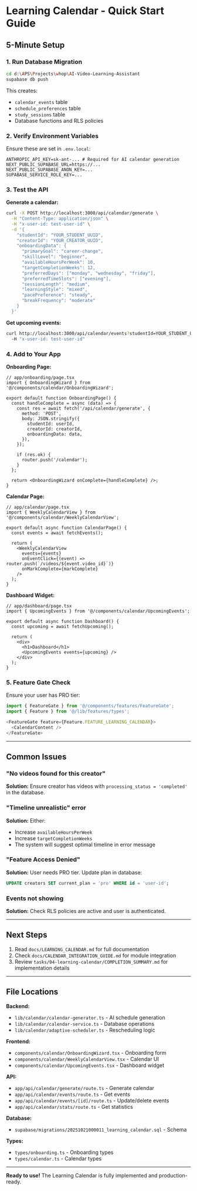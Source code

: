 # Learning Calendar - Quick Start Guide

## 5-Minute Setup

### 1. Run Database Migration

```bash
cd d:\APS\Projects\whop\AI-Video-Learning-Assistant
supabase db push
```

This creates:
- `calendar_events` table
- `schedule_preferences` table
- `study_sessions` table
- Database functions and RLS policies

### 2. Verify Environment Variables

Ensure these are set in `.env.local`:

```env
ANTHROPIC_API_KEY=sk-ant-... # Required for AI calendar generation
NEXT_PUBLIC_SUPABASE_URL=https://...
NEXT_PUBLIC_SUPABASE_ANON_KEY=...
SUPABASE_SERVICE_ROLE_KEY=...
```

### 3. Test the API

**Generate a calendar:**

```bash
curl -X POST http://localhost:3000/api/calendar/generate \
  -H "Content-Type: application/json" \
  -H "x-user-id: test-user-id" \
  -d '{
    "studentId": "YOUR_STUDENT_UUID",
    "creatorId": "YOUR_CREATOR_UUID",
    "onboardingData": {
      "primaryGoal": "career-change",
      "skillLevel": "beginner",
      "availableHoursPerWeek": 10,
      "targetCompletionWeeks": 12,
      "preferredDays": ["monday", "wednesday", "friday"],
      "preferredTimeSlots": ["evening"],
      "sessionLength": "medium",
      "learningStyle": "mixed",
      "pacePreference": "steady",
      "breakFrequency": "moderate"
    }
  }'
```

**Get upcoming events:**

```bash
curl http://localhost:3000/api/calendar/events?studentId=YOUR_STUDENT_UUID&upcoming=true&limit=5 \
  -H "x-user-id: test-user-id"
```

### 4. Add to Your App

**Onboarding Page:**

```tsx
// app/onboarding/page.tsx
import { OnboardingWizard } from '@/components/calendar/OnboardingWizard';

export default function OnboardingPage() {
  const handleComplete = async (data) => {
    const res = await fetch('/api/calendar/generate', {
      method: 'POST',
      body: JSON.stringify({
        studentId: userId,
        creatorId: creatorId,
        onboardingData: data,
      }),
    });

    if (res.ok) {
      router.push('/calendar');
    }
  };

  return <OnboardingWizard onComplete={handleComplete} />;
}
```

**Calendar Page:**

```tsx
// app/calendar/page.tsx
import { WeeklyCalendarView } from '@/components/calendar/WeeklyCalendarView';

export default async function CalendarPage() {
  const events = await fetchEvents();

  return (
    <WeeklyCalendarView
      events={events}
      onEventClick={(event) => router.push(`/videos/${event.video_id}`)}
      onMarkComplete={markComplete}
    />
  );
}
```

**Dashboard Widget:**

```tsx
// app/dashboard/page.tsx
import { UpcomingEvents } from '@/components/calendar/UpcomingEvents';

export default async function Dashboard() {
  const upcoming = await fetchUpcoming();

  return (
    <div>
      <h1>Dashboard</h1>
      <UpcomingEvents events={upcoming} />
    </div>
  );
}
```

### 5. Feature Gate Check

Ensure your user has PRO tier:

```typescript
import { FeatureGate } from '@/components/features/FeatureGate';
import { Feature } from '@/lib/features/types';

<FeatureGate feature={Feature.FEATURE_LEARNING_CALENDAR}>
  <CalendarContent />
</FeatureGate>
```

---

## Common Issues

### "No videos found for this creator"
**Solution:** Ensure creator has videos with `processing_status = 'completed'` in the database.

### "Timeline unrealistic" error
**Solution:** Either:
- Increase `availableHoursPerWeek`
- Increase `targetCompletionWeeks`
- The system will suggest optimal timeline in error message

### "Feature Access Denied"
**Solution:** User needs PRO tier. Update plan in database:
```sql
UPDATE creators SET current_plan = 'pro' WHERE id = 'user-id';
```

### Events not showing
**Solution:** Check RLS policies are active and user is authenticated.

---

## Next Steps

1. Read `docs/LEARNING_CALENDAR.md` for full documentation
2. Check `docs/CALENDAR_INTEGRATION_GUIDE.md` for module integration
3. Review `tasks/04-learning-calendar/COMPLETION_SUMMARY.md` for implementation details

---

## File Locations

**Backend:**
- `lib/calendar/calendar-generator.ts` - AI schedule generation
- `lib/calendar/calendar-service.ts` - Database operations
- `lib/calendar/adaptive-scheduler.ts` - Rescheduling logic

**Frontend:**
- `components/calendar/OnboardingWizard.tsx` - Onboarding form
- `components/calendar/WeeklyCalendarView.tsx` - Calendar UI
- `components/calendar/UpcomingEvents.tsx` - Dashboard widget

**API:**
- `app/api/calendar/generate/route.ts` - Generate calendar
- `app/api/calendar/events/route.ts` - Get events
- `app/api/calendar/events/[id]/route.ts` - Update/delete events
- `app/api/calendar/stats/route.ts` - Get statistics

**Database:**
- `supabase/migrations/20251021000011_learning_calendar.sql` - Schema

**Types:**
- `types/onboarding.ts` - Onboarding types
- `types/calendar.ts` - Calendar types

---

**Ready to use!** The Learning Calendar is fully implemented and production-ready.
